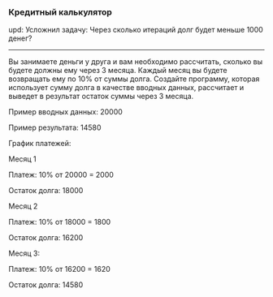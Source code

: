 ### Кредитный калькулятор
upd:
Усложнил задачу:
Через сколько итераций долг будет меньше 1000 денег?

---
Вы занимаете деньги у друга и вам необходимо рассчитать, сколько вы будете должны ему через 3 месяца.
Каждый месяц вы будете возвращать ему по 10% от суммы долга. 
Создайте программу, которая использует сумму долга в качестве вводных данных, рассчитает и выведет в результат остаток суммы через 3 месяца.

Пример вводных данных: 20000

Пример результата: 14580

График платежей:

Месяц 1

Платеж: 10% от 20000 = 2000

Остаток долга: 18000

Месяц 2

Платеж: 10% от 18000 = 1800

Остаток долга: 16200

Месяц 3:

Платеж: 10% от 16200 = 1620

Остаток долга: 14580

